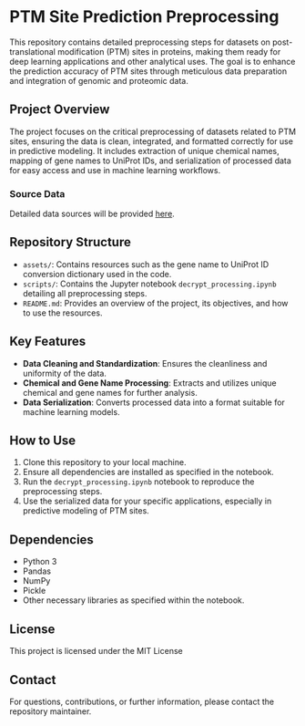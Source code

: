 # PTM Site Prediction Preprocessing

This repository contains detailed preprocessing steps for datasets on post-translational modification (PTM) sites in proteins, making them ready for deep learning applications and other analytical uses. The goal is to enhance the prediction accuracy of PTM sites through meticulous data preparation and integration of genomic and proteomic data.

## Project Overview

The project focuses on the critical preprocessing of datasets related to PTM sites, ensuring the data is clean, integrated, and formatted correctly for use in predictive modeling. It includes extraction of unique chemical names, mapping of gene names to UniProt IDs, and serialization of processed data for easy access and use in machine learning workflows.

### Source Data

Detailed data sources will be provided [here](https://doi.org/10.1126/science.ade3925).

## Repository Structure

- `assets/`: Contains resources such as the gene name to UniProt ID conversion dictionary used in the code.
- `scripts/`: Contains the Jupyter notebook `decrypt_processing.ipynb` detailing all preprocessing steps.
- `README.md`: Provides an overview of the project, its objectives, and how to use the resources.

## Key Features

- **Data Cleaning and Standardization**: Ensures the cleanliness and uniformity of the data.
- **Chemical and Gene Name Processing**: Extracts and utilizes unique chemical and gene names for further analysis.
- **Data Serialization**: Converts processed data into a format suitable for machine learning models.

## How to Use

1. Clone this repository to your local machine.
2. Ensure all dependencies are installed as specified in the notebook.
3. Run the `decrypt_processing.ipynb` notebook to reproduce the preprocessing steps.
4. Use the serialized data for your specific applications, especially in predictive modeling of PTM sites.

## Dependencies

- Python 3
- Pandas
- NumPy
- Pickle
- Other necessary libraries as specified within the notebook.

## License

This project is licensed under the MIT License

## Contact

For questions, contributions, or further information, please contact the repository maintainer.
